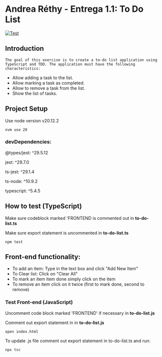 # Andrea Réthy - Entrega 1.1: To Do List

[![Test](https://github.com/AndreaRethy/ToDoList/actions/workflows/main.yml/badge.svg)](https://github.com/AndreaRethy/ToDoList/actions/workflows/main.yml)

## Introduction

    The goal of this exercise is to create a to-do list application using TypeScript and TDD. The application must have the following characteristics:

- Allow adding a task to the list.
- Allow marking a task as completed.
- Allow to remove a task from the list.
- Show the list of tasks.

## Project Setup

Use node version v20.12.2

```
nvm use 20
```

### devDependencies:

@types/jest: ^29.5.12

jest: ^29.7.0

ts-jest: ^29.1.4

ts-node: ^10.9.2

typescript: ^5.4.5

## How to test (TypeScript)

Make sure codeblock marked 'FRONTEND is commented out in **to-do-list.ts**

Make sure export statement is uncommented in **to-do-list.ts**

```
npm test
```

## Front-end functionality:

- To add an item: Type in the text box and click "Add New Item"
- To Clear list: Click on "Clear All"
- To mark an item item done simply click on the item
- To remove an item click on it twice (first to mark done, second to remove)

### Test Front-end (JavaScript)

Uncomment code block marked 'FRONTEND' if necessary in **to-do-list.js**

Comment out export statement in in **to-do-list.js**

```
open index.html
```

To update .js file comment out export statement in to-do-list.ts and run:

```
npx tsc
```
